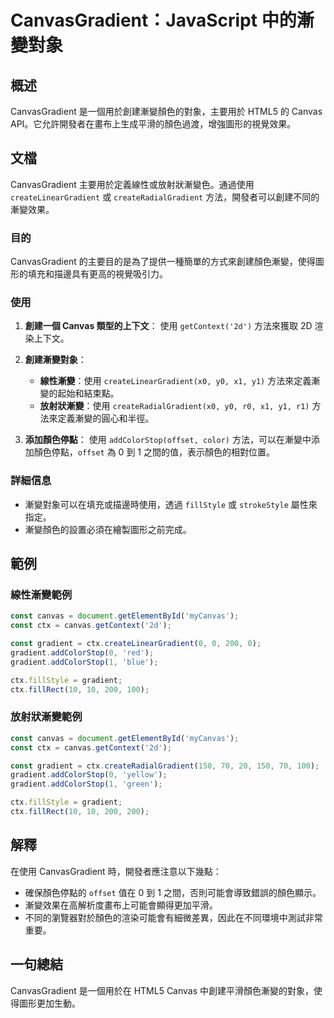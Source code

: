 <!--
Meta Description: # CanvasGradient：JavaScript 中的漸變對象 ## 概述 CanvasGradient 是一個用於創建漸變顏色的對象，主要用於 HTML5 的 Canvas API。它允許開發者在畫布上生成平滑的顏色過渡，增強圖形的視覺效果。 ## 文檔 CanvasGradient 主要用...
Meta Keywords: ctx, gradient, canvas, canvasgradient, const
-->

# CanvasGradient：JavaScript 中的漸變對象

## 概述
CanvasGradient 是一個用於創建漸變顏色的對象，主要用於 HTML5 的 Canvas API。它允許開發者在畫布上生成平滑的顏色過渡，增強圖形的視覺效果。

## 文檔
CanvasGradient 主要用於定義線性或放射狀漸變色。通過使用 `createLinearGradient` 或 `createRadialGradient` 方法，開發者可以創建不同的漸變效果。

### 目的
CanvasGradient 的主要目的是為了提供一種簡單的方式來創建顏色漸變，使得圖形的填充和描邊具有更高的視覺吸引力。

### 使用
1. **創建一個 Canvas 類型的上下文**：
   使用 `getContext('2d')` 方法來獲取 2D 渲染上下文。
   
2. **創建漸變對象**：
   - **線性漸變**：使用 `createLinearGradient(x0, y0, x1, y1)` 方法來定義漸變的起始和結束點。
   - **放射狀漸變**：使用 `createRadialGradient(x0, y0, r0, x1, y1, r1)` 方法來定義漸變的圓心和半徑。

3. **添加顏色停點**：
   使用 `addColorStop(offset, color)` 方法，可以在漸變中添加顏色停點，`offset` 為 0 到 1 之間的值，表示顏色的相對位置。

### 詳細信息
- 漸變對象可以在填充或描邊時使用，透過 `fillStyle` 或 `strokeStyle` 屬性來指定。
- 漸變顏色的設置必須在繪製圖形之前完成。

## 範例
### 線性漸變範例
```javascript
const canvas = document.getElementById('myCanvas');
const ctx = canvas.getContext('2d');

const gradient = ctx.createLinearGradient(0, 0, 200, 0);
gradient.addColorStop(0, 'red');
gradient.addColorStop(1, 'blue');

ctx.fillStyle = gradient;
ctx.fillRect(10, 10, 200, 100);
```

### 放射狀漸變範例
```javascript
const canvas = document.getElementById('myCanvas');
const ctx = canvas.getContext('2d');

const gradient = ctx.createRadialGradient(150, 70, 20, 150, 70, 100);
gradient.addColorStop(0, 'yellow');
gradient.addColorStop(1, 'green');

ctx.fillStyle = gradient;
ctx.fillRect(10, 10, 200, 200);
```

## 解釋
在使用 CanvasGradient 時，開發者應注意以下幾點：
- 確保顏色停點的 `offset` 值在 0 到 1 之間，否則可能會導致錯誤的顏色顯示。
- 漸變效果在高解析度畫布上可能會顯得更加平滑。
- 不同的瀏覽器對於顏色的渲染可能會有細微差異，因此在不同環境中測試非常重要。

## 一句總結
CanvasGradient 是一個用於在 HTML5 Canvas 中創建平滑顏色漸變的對象，使得圖形更加生動。
